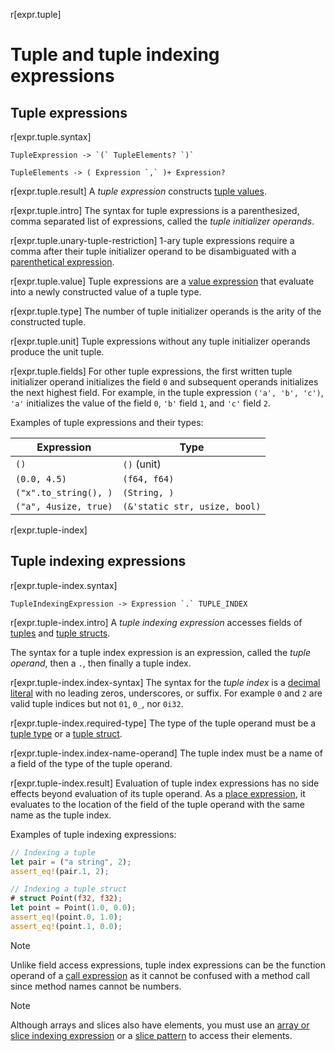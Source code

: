 r[expr.tuple]
# Tuple and tuple indexing expressions

## Tuple expressions

r[expr.tuple.syntax]
```grammar,expressions
TupleExpression -> `(` TupleElements? `)`

TupleElements -> ( Expression `,` )+ Expression?
```

r[expr.tuple.result]
A *tuple expression* constructs [tuple values][tuple type].

r[expr.tuple.intro]
The syntax for tuple expressions is a parenthesized, comma separated list of expressions, called the *tuple initializer operands*.

r[expr.tuple.unary-tuple-restriction]
1-ary tuple expressions require a comma after their tuple initializer operand to be disambiguated with a [parenthetical expression].

r[expr.tuple.value]
Tuple expressions are a [value expression] that evaluate into a newly constructed value of a tuple type.

r[expr.tuple.type]
The number of tuple initializer operands is the arity of the constructed tuple.

r[expr.tuple.unit]
Tuple expressions without any tuple initializer operands produce the unit tuple.

r[expr.tuple.fields]
For other tuple expressions, the first written tuple initializer operand initializes the field `0` and subsequent operands initializes the next highest field.
For example, in the tuple expression `('a', 'b', 'c')`, `'a'` initializes the value of the field `0`, `'b'` field `1`, and `'c'` field `2`.

Examples of tuple expressions and their types:

| Expression           | Type         |
| -------------------- | ------------ |
| `()`                 | `()` (unit)  |
| `(0.0, 4.5)`         | `(f64, f64)` |
| `("x".to_string(), )` | `(String, )`  |
| `("a", 4usize, true)`| `(&'static str, usize, bool)` |

r[expr.tuple-index]
## Tuple indexing expressions

r[expr.tuple-index.syntax]
```grammar,expressions
TupleIndexingExpression -> Expression `.` TUPLE_INDEX
```

r[expr.tuple-index.intro]
A *tuple indexing expression* accesses fields of [tuples][tuple type] and [tuple structs][tuple struct].

The syntax for a tuple index expression is an expression, called the *tuple operand*, then a `.`, then finally a tuple index.

r[expr.tuple-index.index-syntax]
The syntax for the *tuple index* is a [decimal literal] with no leading zeros, underscores, or suffix.
For example `0` and `2` are valid tuple indices but not `01`, `0_`, nor `0i32`.

r[expr.tuple-index.required-type]
The type of the tuple operand must be a [tuple type] or a [tuple struct].

r[expr.tuple-index.index-name-operand]
The tuple index must be a name of a field of the type of the tuple operand.

r[expr.tuple-index.result]
Evaluation of tuple index expressions has no side effects beyond evaluation of its tuple operand.
As a [place expression], it evaluates to the location of the field of the tuple operand with the same name as the tuple index.

Examples of tuple indexing expressions:

```rust
// Indexing a tuple
let pair = ("a string", 2);
assert_eq!(pair.1, 2);

// Indexing a tuple struct
# struct Point(f32, f32);
let point = Point(1.0, 0.0);
assert_eq!(point.0, 1.0);
assert_eq!(point.1, 0.0);
```

> [!NOTE]
> Unlike field access expressions, tuple index expressions can be the function operand of a [call expression] as it cannot be confused with a method call since method names cannot be numbers.

> [!NOTE]
> Although arrays and slices also have elements, you must use an [array or slice indexing expression] or a [slice pattern] to access their elements.

[array or slice indexing expression]: array-expr.md#array-and-slice-indexing-expressions
[call expression]: ./call-expr.md
[decimal literal]: ../tokens.md#integer-literals
[field access expressions]: ./field-expr.html#field-access-expressions
[operands]: ../expressions.md
[parenthetical expression]: grouped-expr.md
[place expression]: ../expressions.md#place-expressions-and-value-expressions
[slice pattern]: ../patterns.md#slice-patterns
[tuple type]: ../types/tuple.md
[tuple struct]: ../types/struct.md
[value expression]: ../expressions.md#place-expressions-and-value-expressions
